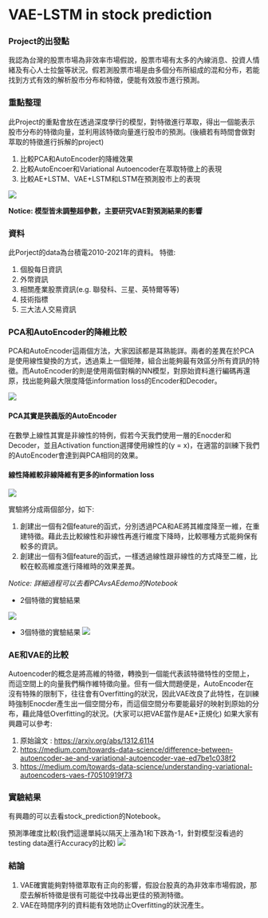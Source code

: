 # VAE-LSTM in stock prediction
### Project的出發點
我認為台灣的股票市場為非效率市場假說，股票市場有太多的內線消息、投資人情緒及有心人士拉盤等狀況。假若測股票市場是由多個分布所組成的混和分布，若能找到方式有效的解析股市分布和特徵，便能有效股市進行預測。

### 重點整理
此Project的重點會放在透過深度學行的模型，對特徵進行萃取，得出一個能表示股市分布的特徵向量，並利用該特徵向量進行股市的預測。(後續若有時間會做對萃取的特徵進行拆解的project)

1. 比較PCA和AutoEncoder的降維效果
2. 比較AutoEncoer和Variational Autoencoder在萃取特徵上的表現
3. 比較AE+LSTM、VAE+LSTM和LSTM在預測股市上的表現

![](https://i.imgur.com/YTJ7ex1.png)

**Notice: 模型皆未調整超參數，主要研究VAE對預測結果的影響**
### 資料
此Porject的data為台積電2010-2021年的資料。
特徵:
1. 個股每日資訊
2. 外幣資訊
3. 相關產業股票資訊(e.g. 聯發科、三星、英特爾等等)
4. 技術指標
5. 三大法人交易資訊

### PCA和AutoEncoder的降維比較
PCA和AutoEncoder這兩個方法，大家因該都是耳熟能詳。兩者的差異在於PCA是使用線性變換的方式，透過乘上一個矩陣，組合出能夠最有效區分所有資訊的特徵。而AutoEncoder的則是使用兩個對稱的NN模型，對原始資料進行編碼再還原，找出能夠最大限度降低information loss的Encoder和Decoder。

![](https://i.imgur.com/OSja9d3.png)

#### PCA其實是狹義版的AutoEncoder
在數學上線性其實是非線性的特例，假若今天我們使用一層的Enocder和Decoder，並且Activation function選擇使用線性的(y = x)，在適當的訓練下我們的AutoEncoder會達到與PCA相同的效果。

#### 線性降維較非線降維有更多的information loss

![](https://i.imgur.com/U8QrGSs.png)

實驗將分成兩個部分，如下:
1. 創建出一個有2個feature的函式，分別透過PCA和AE將其維度降至一維，在重建特徵。藉此去比較線性和非線性再進行維度下降時，比較哪種方式能夠保有較多的資訊。
2. 創建出一個有3個feature的函式，一樣透過線性跟非線性的方式降至二維，比較在較高維度進行降維時的效果差異。

*Notice: 詳細過程可以去看PCAvsAEdemo的Notebook*
* 2個特徵的實驗結果

![](https://i.imgur.com/f3AA99S.png)
* 3個特徵的實驗結果
![](https://i.imgur.com/tjXGCF4.png)


### AE和VAE的比較
Autoencoder的概念是將高維的特徵，轉換到一個能代表該特徵特性的空間上，而這空間上的向量我們稱作維特徵向量。但有一個大問題便是，AutoEncoder在沒有特殊的限制下，往往會有Overfitting的狀況，因此VAE改良了此特性，在訓練時強制Enocder產生出一個空間分布，而這個空間分布要能最好的映射到原始的分布，藉此降低Overfitting的狀況。(大家可以把VAE當作是AE+正規化)
如果大家有興趣可以參考:
1. 原始論文 : https://arxiv.org/abs/1312.6114
2. https://medium.com/towards-data-science/difference-between-autoencoder-ae-and-variational-autoencoder-vae-ed7be1c038f2
3. https://medium.com/towards-data-science/understanding-variational-autoencoders-vaes-f70510919f73

### 實驗結果
有興趣的可以去看stock_prediction的Notebook。

預測準確度比較(我們這邊單純以隔天上漲為1和下跌為-1，針對模型沒看過的testing data進行Accuracy的比較)
![](https://i.imgur.com/K8XH9FI.png)

### 結論
1. VAE確實能夠對特徵萃取有正向的影響，假設台股真的為非效率市場假說，那麼去解析特徵是很有可能從中找尋出更佳的預測特徵。
2. VAE在時間序列的資料能有效地防止Overfitting的狀況產生。

